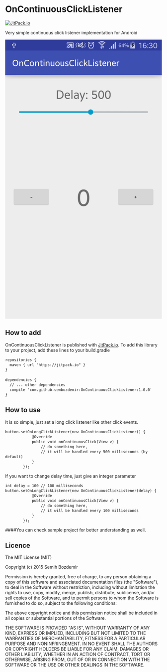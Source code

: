 # OnContinuousClickListener
[![JitPack.io](https://jitpack.io/v/sembozdemir/OnContinuousClickListener.svg)](https://jitpack.io/#sembozdemir/OnContinuousClickListener)

Very simple continuous click listener implementation for Android

![sample.gif](sample.gif)

## How to add
OnContinuousClickListener is published with [JitPack.io](https://jitpack.io).
To add this library to your project, add these lines to your build.gradle

```
repositories {
  maven { url "https://jitpack.io" }
}

dependencies {
  // ... other dependencies
  compile 'com.github.sembozdemir:OnContinuousClickListener:1.0.0'
}
```

## How to use
It is so simple, just set a long click listener like other click events.

```
button.setOnLongClickListener(new OnContinuousClickListener() {
            @Override
            public void onContinuousClick(View v) {
                // do something here,
                // it will be handled every 500 milliseconds (by default)
            }
        });
```

If you want to change delay time, just give an integer parameter

```
int delay = 100 // 100 milliseconds
button.setOnLongClickListener(new OnContinuousClickListener(delay) {
            @Override
            public void onContinuousClick(View v) {
                // do something here,
                // it will be handled every 100 milliseconds
            }
        });
```

####You can check sample project for better understanding as well.


## Licence
The MIT License (MIT)

Copyright (c) 2015 Semih Bozdemir

Permission is hereby granted, free of charge, to any person obtaining a copy
of this software and associated documentation files (the "Software"), to deal
in the Software without restriction, including without limitation the rights
to use, copy, modify, merge, publish, distribute, sublicense, and/or sell
copies of the Software, and to permit persons to whom the Software is
furnished to do so, subject to the following conditions:

The above copyright notice and this permission notice shall be included in all
copies or substantial portions of the Software.

THE SOFTWARE IS PROVIDED "AS IS", WITHOUT WARRANTY OF ANY KIND, EXPRESS OR
IMPLIED, INCLUDING BUT NOT LIMITED TO THE WARRANTIES OF MERCHANTABILITY,
FITNESS FOR A PARTICULAR PURPOSE AND NONINFRINGEMENT. IN NO EVENT SHALL THE
AUTHORS OR COPYRIGHT HOLDERS BE LIABLE FOR ANY CLAIM, DAMAGES OR OTHER
LIABILITY, WHETHER IN AN ACTION OF CONTRACT, TORT OR OTHERWISE, ARISING FROM,
OUT OF OR IN CONNECTION WITH THE SOFTWARE OR THE USE OR OTHER DEALINGS IN THE
SOFTWARE.
